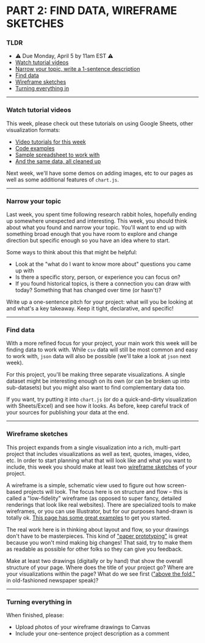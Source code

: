 # PART 2: FIND DATA, WIREFRAME SKETCHES  

### TLDR  
* ⚠️ Due Monday, April 5 by 11am EST ⚠️  
* [Watch tutorial videos](#watch-tutorial-videos)  
* [Narrow your topic, write a 1-sentence description](#narrow-your-topic)  
* [Find data](#find-data)  
* [Wireframe sketches](#wireframe-sketches)  
* [Turning everything in](#turning-everything-in)  

***

### Watch tutorial videos  
This week, please check out these tutorials on using Google Sheets, other visualization formats:

* [Video tutorials for this week](https://youtube.com/playlist?list=PLsGCUnpinsDnRq3Bj8tv0RXj8lTjD2iNt)  
* [Code examples](https://editor.p5js.org/jeffThompson/collections/JCZu66jDK)  
* [Sample spreadsheet to work with](https://docs.google.com/spreadsheets/d/1iW431-iGAFGhl_ozA3xYnDDQB7ioywTeWgmIrG_ngGM/edit#gid=0)
* [And the same data, all cleaned up](https://docs.google.com/spreadsheets/d/1iW431-iGAFGhl_ozA3xYnDDQB7ioywTeWgmIrG_ngGM/edit#gid=0)  

Next week, we'll have some demos on adding images, etc to our pages as well as some additional features of `chart.js`.

***

### Narrow your topic  
Last week, you spent time following research rabbit holes, hopefully ending up somewhere unexpected and interesting. This week, you should think about what you found and narrow your topic. You'll want to end up with something broad enough that you have room to explore and change direction but specific enough so you have an idea where to start.

Some ways to think about this that might be helpful:  
* Look at the "what do I want to know more about" questions you came up with  
* Is there a specific story, person, or experience you can focus on?  
* If you found historical topics, is there a connection you can draw with today? Something that has changed over time (or hasn't)?  

Write up a one-sentence pitch for your project: what will you be looking at and what's a key takeaway. Keep it tight, declarative, and specific!

***

### Find data  
With a more refined focus for your project, your main work this week will be finding data to work with. While `csv` data will still be most common and easy to work with, `json` data will also be possible (we'll take a look at `json` next week). 

For this project, you'll be making three separate visualizations. A single dataset might be interesting enough on its own (or can be broken up into sub-datasets) but you might also want to find complementary data too.

If you want, try putting it into `chart.js` (or do a quick-and-dirty visualization with Sheets/Excel) and see how it looks. As before, keep careful track of your sources for publishing your data at the end.

***

### Wireframe sketches  
This project expands from a single visualization into a rich, multi-part project that includes visualizations as well as text, quotes, images, video, etc. In order to start planning what that will look like and what you want to include, this week you should make at least two [wireframe sketches](https://careerfoundry.com/en/blog/ux-design/how-to-create-your-first-wireframe) of your project.

A wireframe is a simple, schematic view used to figure out how screen-based projects will look. The focus here is on structure and flow – this is called a "low-fidelity" wireframe (as opposed to super fancy, detailed renderings that look like real websites). There are specialized tools to make wireframes, or you can use Illustrator, but for our purposes hand-drawn is totally ok. [This page has some great examples](https://designmodo.com/web-mobile-wireframe-sketches) to get you started.

The real work here is in thinking about layout and flow, so your drawings don't have to be masterpieces. This kind of ["paper prototyping"](https://uxplanet.org/the-magic-of-paper-prototyping-51693eac6bc3) is great because you won't mind making big changes! That said, try to make them as readable as possible for other folks so they can give you feedback.

Make at least two drawings (digitally or by hand) that show the overall structure of your page. Where does the title of your project go? Where are your visualizations within the page? What do we see first (["above the fold,"](https://en.wikipedia.org/wiki/Above_the_fold) in old-fashioned newspaper speak)?

***

### Turning everything in  
When finished, please:  

* Upload photos of your wireframe drawings to Canvas  
* Include your one-sentence project description as a comment  

